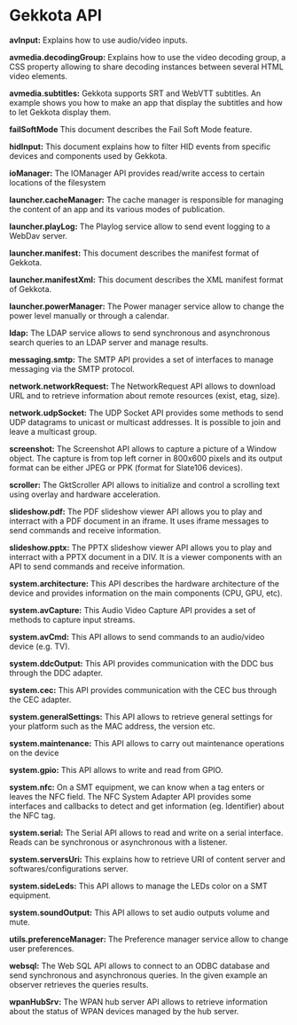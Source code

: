 Gekkota API
==================================

**avInput:**
Explains how to use audio/video inputs.

**avmedia.decodingGroup:**
Explains how to use the video decoding group, a CSS property allowing to share decoding instances between several HTML video elements.

**avmedia.subtitles:**
Gekkota supports SRT and WebVTT subtitles. An example shows you how to make an app that display the subtitles and how to let Gekkota display them.

**failSoftMode**
This document describes the Fail Soft Mode feature.

**hidInput:**
This document explains how to filter HID events from specific devices and components used by Gekkota.

**ioManager:**
The IOManager API provides read/write access to certain locations of the filesystem

**launcher.cacheManager:**
The cache manager is responsible for managing the content of an app and its various modes of publication.

**launcher.playLog:**
The Playlog service allow to send event logging to a WebDav server.

**launcher.manifest:**
This document describes the manifest format of Gekkota.

**launcher.manifestXml:**
This document describes the XML manifest format of Gekkota.

**launcher.powerManager:**
The Power manager service allow to change the power level manually or through a calendar.

**ldap:**
The LDAP service allows to send synchronous and asynchronous search queries to an LDAP server and manage results.

**messaging.smtp:**
The SMTP API provides a set of interfaces to manage messaging via the SMTP protocol.

**network.networkRequest:**
The NetworkRequest API allows to download URL and to retrieve information about remote resources (exist, etag, size).

**network.udpSocket:**
The UDP Socket API provides some methods to send UDP datagrams to unicast or multicast addresses.
It is possible to join and leave a multicast group.

**screenshot:**
The Screenshot API allows to capture a picture of a Window object. The capture is from top left corner in 800x600 pixels and its output
format can be either JPEG or PPK (format for Slate106 devices).

**scroller:**
The GktScroller API allows to initialize and control a scrolling text using overlay and hardware acceleration.  

**slideshow.pdf:**
The PDF slideshow viewer API allows you to play and interract with a PDF document in an iframe. It uses iframe messages to send commands and receive information.

**slideshow.pptx:**
The PPTX slideshow viewer API allows you to play and interract with a PPTX document in a DIV. It is a viewer components with an API to send commands and receive information.

**system.architecture:**
This API describes the hardware architecture of the device and provides information on the main components (CPU, GPU, etc).

**system.avCapture:**
This Audio Video Capture API provides a set of methods to capture input streams.

**system.avCmd:**
This API allows to send commands to an audio/video device (e.g. TV).

**system.ddcOutput:**
This API provides communication with the DDC bus through the DDC adapter.

**system.cec:**
This API provides communication with the CEC bus through the CEC adapter.

**system.generalSettings:**
This API allows to retrieve general settings for your platform such as the MAC address, the version etc.

**system.maintenance:**
This API allows to carry out maintenance operations on the device

**system.gpio:**
This API allows to write and read from GPIO.

**system.nfc:**
On a SMT equipment, we can know when a tag enters or leaves the NFC field.
The NFC System Adapter API provides some interfaces and callbacks to detect and get information (eg. Identifier) about the NFC tag.

**system.serial:**
The Serial API allows to read and write on a serial interface. Reads can be synchronous or asynchronous with a listener.

**system.serversUri:**
This explains how to retrieve URI of content server and softwares/configurations server.

**system.sideLeds:**
This API allows to manage the LEDs color on a SMT equipment.

**system.soundOutput:**
This API allows to set audio outputs volume and mute.

**utils.preferenceManager:**
The Preference manager service allow to change user preferences.

**websql:**
The Web SQL API allows to connect to an ODBC database and send synchronous and asynchronous queries.
In the given example an observer retrieves the queries results.

**wpanHubSrv:**
The WPAN hub server API allows to retrieve information about the status of WPAN devices managed by the hub server.
